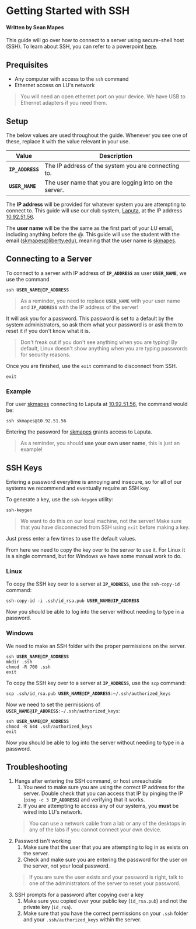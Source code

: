 
# Getting Started with SSH
#### Written by Sean Mapes
This guide will go over how to connect to a server using secure-shell host (SSH). To learn about SSH, you can refer to a powerpoint [here](/powerpoints/HPCC-09-25-23.pdf).

## Prequisites
- Any computer with access to the `ssh` command
- Ethernet access on LU's network
> You will need an open ethernet port on your device. We have USB to Ethernet adapters if you need them.

## Setup
The below values are used throughout the guide. Whenever you see one of these, replace it with the value relevant in your use.

Value | Description
---|---
**`IP_ADDRESS`** | The IP address of the system you are connecting to.
**`USER_NAME`** | The user name that you are logging into on the server.

The **IP address** will be provided for whatever system you are attempting to connect to. This guide will use our club system, [Laputa](/systems/laputa), at the IP address [10.92.51.56]().

The **user name** will be the the same as the first part of your LU email, including anything before the @. This guide will use the student with the email ([skmapes@liberty.edu](mailto:skmapes@liberty.edu)), meaning that the user name is [skmapes]().

## Connecting to a Server
To connect to a server with IP address of **`IP_ADDRESS`** as user **`USER_NAME`**, we use the command
<pre>
<code>ssh <b>USER_NAME</b>@<b>IP_ADDRESS</b></code>
</pre>
> As a reminder, you need to replace **`USER_NAME`** with your user name and **`IP_ADDRESS`** with the IP address of the server!

It will ask you for a password. This password is set to a default by the system administrators, so ask them what your password is or ask them to reset it if you don't know what it is.
> Don't freak out if you don't see anything when you are typing! By default, Linux doesn't show anything when you are typing passwords for security reasons.

Once you are finished, use the `exit` command to disconnect from SSH.
```
exit
```

### Example
For user [skmapes]() connecting to Laputa at [10.92.51.56](), the command would be:
```
ssh skmapes@10.92.51.56
```

Entering the password for [skmapes]() grants access to Laputa.
> As a reminder, you should **use your own user name**, this is just an example!

## SSH Keys
Entering a password everytime is annoying and insecure, so for all of our systems we recommend and eventually require an SSH key.

To generate a key, use the `ssh-keygen` utility:
```
ssh-keygen
```
> We want to do this on our local machine, not the server! Make sure that you have disconnected from SSH using `exit` before making a key.

Just press enter a few times to use the default values.

From here we need to copy the key over to the server to use it. For Linux it is a single command, but for Windows  we have some manual work to do.

### Linux
To copy the SSH key over to a server at **`IP_ADDRESS`**, use the `ssh-copy-id` command:
<pre>
<code>ssh-copy-id -i .ssh/id_rsa.pub <b>USER_NAME</b>@<b>IP_ADDRESS</b></code>
</pre>

Now you should be able to log into the server without needing to type in a password.

### Windows
We need to make an SSH folder with the proper permissions on the server.
<pre>
<code>ssh <b>USER_NAME</b>@<b>IP_ADDRESS</b>
mkdir .ssh
chmod -R 700 .ssh
exit</code>
</pre>

To copy the SSH key over to a server at **`IP_ADDRESS`**, use the `scp` command:
<pre>
<code>scp .ssh/id_rsa.pub <b>USER_NAME</b>@<b>IP_ADDRESS</b>:~/.ssh/authorized_keys</code>
</pre>

Now we need to set the permissions of <code><b>USER_NAME</b>@<b>IP_ADDRESS</b>:~/.ssh/authorized_keys</code>:
<pre>
<code>ssh <b>USER_NAME</b>@<b>IP_ADDRESS</b>
chmod -R 644 .ssh/authorized_keys
exit</code>
</pre>

Now you should be able to log into the server without needing to type in a password.

## Troubleshooting

1. Hangs after entering the SSH command, or host unreachable
    1. You need to make sure you are using the correct IP address for the server. Double check that you can access that IP by pinging the IP (<code>ping -c 3 <b>IP_ADDRESS</b></code>) and verifying that it works.
    1. If you are attempting to access any of our systems, you **must** be wired into LU's network.
    > You can use a network cable from a lab or any of the desktops in any of the labs if you cannot connect your own device.
1. Password isn't working
    1. Make sure that the user that you are attempting to log in as exists on the server.
    1. Check and make sure you are entering the password for the user on the server, not your local password.
    > If you are sure the user exists and your password is right, talk to one of the administrators of the server to reset your password.
1. SSH prompts for a password after copying over a key
    1. Make sure you copied over your public key (`id_rsa.pub`) and not the private key (`id_rsa`).
    1. Make sure that you have the correct permissions on your `.ssh` folder and your `.ssh/authorized_keys` within the server.
